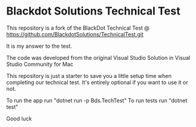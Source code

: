 # Blackdot Solutions Technical Test

This repository is a fork of the BlackDot Technical Test @ https://github.com/BlackdotSolutions/TechnicalTest.git

It is my answer to the test.

The code was developed from the original Visual Studio Solution in Visual Studio Community for Mac










This repository is just a starter to save you a little setup time when completing our technical test.
It's entirely optional if you want to use it or not.

To run the app run "dotnet run -p Bds.TechTest"
To run tests run "dotnet test"


Good luck